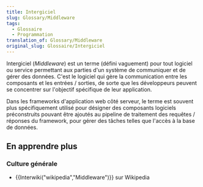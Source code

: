 ```yaml
---
title: Intergiciel
slug: Glossary/Middleware
tags:
  - Glossaire
  - Programmation
translation_of: Glossary/Middleware
original_slug: Glossaire/Intergiciel
---
```

Intergiciel (_Middleware_) est un terme (défini vaguement) pour tout logiciel ou service permettant aux parties d'un système de communiquer et de gérer des données. C'est le logiciel qui gère la communication entre les composants et les entrées / sorties, de sorte que les développeurs peuvent se concentrer sur l'objectif spécifique de leur application.

Dans les frameworks d'application web côté serveur, le terme est souvent plus spécifiquement utilisé pour désigner des composants logiciels préconstruits pouvant être ajoutés au pipeline de traitement des requêtes / réponses du framework, pour gérer des tâches telles que l'accès à la base de données.

## En apprendre plus

### Culture générale

- {{Interwiki("wikipedia","Middleware")}} sur Wikipedia
